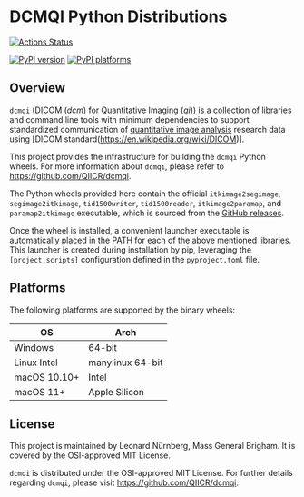 # DCMQI Python Distributions

[![Actions Status][actions-badge]][actions-link]

[![PyPI version][pypi-version]][pypi-link]
[![PyPI platforms][pypi-platforms]][pypi-link]

<!-- SPHINX-START -->

## Overview

`dcmqi` (DICOM (_dcm_) for Quantitative Imaging (_qi_)) is a collection of
libraries and command line tools with minimum dependencies to support
standardized communication of
[quantitative image analysis](http://journals.sagepub.com/doi/pdf/10.1177/0962280214537333)
research data using [DICOM standard(https://en.wikipedia.org/wiki/DICOM)].

This project provides the infrastructure for building the `dcmqi` Python wheels.
For more information about `dcmqi`, please refer to
https://github.com/QIICR/dcmqi.

The Python wheels provided here contain the official `itkimage2segimage`,
`segimage2itkimage`, `tid1500writer`, `tid1500reader`, `itkimage2paramap`, and
`paramap2itkimage` executable, which is sourced from the
[GitHub releases](https://github.com/QIICR/dcmqi/releases).

Once the wheel is installed, a convenient launcher executable is automatically
placed in the PATH for each of the above mentioned libraries. This launcher is
created during installation by pip, leveraging the `[project.scripts]`
configuration defined in the `pyproject.toml` file.

## Platforms

The following platforms are supported by the binary wheels:

| OS           | Arch             |
| ------------ | ---------------- |
| Windows      | 64-bit           |
| Linux Intel  | manylinux 64-bit |
| macOS 10.10+ | Intel            |
| macOS 11+    | Apple Silicon    |

## License

This project is maintained by Leonard Nürnberg, Mass General Brigham. It is
covered by the OSI-approved MIT License.

`dcmqi` is distributed under the OSI-approved MIT License. For further details
regarding `dcmqi`, please visit https://github.com/QIICR/dcmqi.

<!-- prettier-ignore-start -->
[actions-badge]:            https://github.com/ImagingDataCommons/dcmqi-python-distributions/workflows/CI/badge.svg
[actions-link]:             https://github.com/ImagingDataCommons/dcmqi-python-distributions/actions
[pypi-link]:                https://pypi.org/project/dcmqi/
[pypi-platforms]:           https://img.shields.io/pypi/pyversions/dcmqi
[pypi-version]:             https://img.shields.io/pypi/v/dcmqi

<!-- prettier-ignore-end -->
